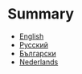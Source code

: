 # Summary

* [English](SteemWhitePaper.md)
* [Русский](ru-RU/SteemWhitePaper.md)
* [Български](bg-BG/SteemWhitePaper.md)
* [Nederlands](nl-NL/SteemWhitePaper.md)

